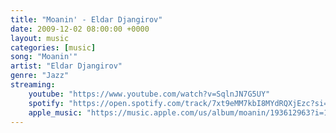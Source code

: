 ```yaml
---
title: "Moanin' - Eldar Djangirov"
date: 2009-12-02 08:00:00 +0000
layout: music
categories: [music]
song: "Moanin'"
artist: "Eldar Djangirov"
genre: "Jazz"
streaming:
    youtube: "https://www.youtube.com/watch?v=SqlnJN7G5UY"
    spotify: "https://open.spotify.com/track/7xt9eMM7kbI8MYdRQXjEzc?si=ad995a126a1a4c38"
    apple_music: "https://music.apple.com/us/album/moanin/193612963?i=193613698"
---
```

